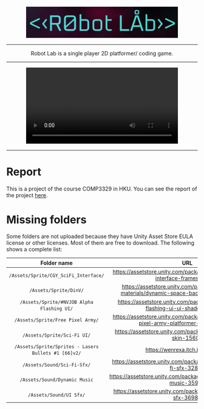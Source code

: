 <p align="center">
    <img src="GitResources/title.png" alt="Logo" width="400px" />
</p>

---

<p align="center">
Robot Lab is a single player 2D platformer/ coding game.
</p>

---

<p align="center">
<video src="GitResources/gameTrailer.mp4" width="400px" />
</p>

---

# Report

This is a project of the course COMP3329 in HKU. You can see the report of the project [here](GitResources/report.pdf).

# Missing folders

Some folders are not uploaded because they have Unity Asset Store EULA license or other licenses. Most of them are free to download. The following shows a complete list:

|                   **Folder name**                  |                                              **URL**                                             |
|:--------------------------------------------------:|:------------------------------------------------------------------------------------------------:|
|         `/Assets/Sprite/CGY_SciFi_Interface/`        |         https://assetstore.unity.com/packages/2d/gui/icons/sci-fi-interface-frames-10747         |
|                `/Assets/Sprite/DinV/`                | https://assetstore.unity.com/packages/2d/textures-materials/dynamic-space-background-lite-104606 |
|      `/Assets/Sprite/#NVJOB Alpha Flashing UI/`      |        https://assetstore.unity.com/packages/tools/gui/alpha-flashing-ui-ui-shaders-164360       |
|           `/Assets/Sprite/Free Pixel Army/`          |    https://assetstore.unity.com/packages/2d/characters/free-pixel-army-platformer-pack-168264    |
|              `/Assets/Sprite/Sci-Fi UI/`             |                https://assetstore.unity.com/packages/2d/gui/sci-fi-gui-skin-15606                |
| `/Assets/Sprite/Sprites - Lasers Bullets #1 [66]v2/` |                                 https://wenrexa.itch.io/laser2020                                |
|              `/Assets/Sound/Sci-Fi-Sfx/`             |               https://assetstore.unity.com/packages/audio/sound-fx/sci-fi-sfx-32830              |
|             `/Assets/Sound/Dynamic Music`            |               https://assetstore.unity.com/packages/audio/music/dynamic-music-35925              |
|                `/Assets/Sound/UI Sfx/`               |                 https://assetstore.unity.com/packages/audio/sound-fx/ui-sfx-36989                |
